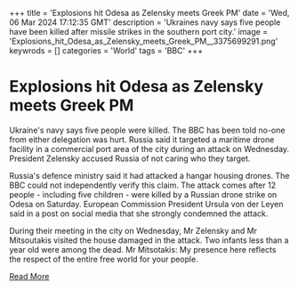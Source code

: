 +++
title = 'Explosions hit Odesa as Zelensky meets Greek PM'
date = 'Wed, 06 Mar 2024 17:12:35 GMT'
description = 'Ukraines navy says five people have been killed after missile strikes in the southern port city.'
image = 'Explosions_hit_Odesa_as_Zelensky_meets_Greek_PM__3375699291.png'
keywrods =  []
categories = 'World'
tags = 'BBC'
+++

# Explosions hit Odesa as Zelensky meets Greek PM

Ukraine<bb>'s navy says five people were killed.
The BBC has been told no-one from either delegation was hurt.
Russia said it targeted a maritime drone facility in a commercial port area of the city during an attack on Wednesday.
President Zelensky accused Russia of not caring who they target.

Russia's defence ministry said it had attacked a hangar housing drones.
The BBC could not independently verify this claim.
The attack comes after 12 people - including five children - were killed by a Russian drone strike on Odesa on Saturday.
European Commission President Ursula von der Leyen said in a post on social media that she strongly condemned the attack.

During their meeting in the city on Wednesday, Mr Zelensky and Mr Mitsoutakis visited the house damaged in the attack.
Two infants less than a year old were among the dead.
Mr Mitsotakis: My presence here reflects the respect of the entire free world for your people.


[Read More](https://www.bbc.co.uk/news/world-europe-68492688)
